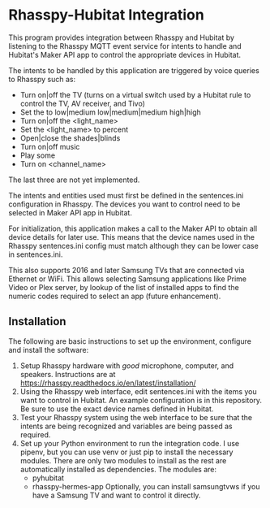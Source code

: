 # Rhasspy-Hubitat Integration

This program provides integration between Rhasspy and Hubitat by listening to the Rhasspy MQTT event service for intents to handle and Hubitat's Maker API app to control the appropriate devices in Hubitat.

The intents to be handled by this application are triggered by voice queries to Rhasspy such as:

* Turn on|off the TV (turns on a virtual switch used by a Hubitat rule to control the TV, AV receiver, and Tivo)
* Set the <fan name> to low|medium low|medium|medium high|high
* Turn on|off the <light_name>
* Set the <light_name> to <number> percent
* Open|close the shades|blinds
* Turn on|off music
* Play some <music genre or playlist>
* Turn on <channel_name>
    
The last three are not yet implemented.

The intents and entities used must first be defined in the sentences.ini configuration in Rhasspy.
The devices you want to control need to be selected in Maker API app in Hubitat.

For initialization, this application makes a call to the Maker API to obtain all device details for later use. This means that the device names used in the Rhasspy sentences.ini config must match although they can be lower case in sentences.ini.

This also supports 2016 and later Samsung TVs that are connected via Ethernet or WiFi. This allows selecting Samsung applications like Prime Video or Plex server, by lookup of the list of installed apps to find the numeric codes required to select an app (future enhancement).

## Installation

The following are basic instructions to set up the environment, configure and install the software:
1. Setup Rhasspy hardware with *good* microphone, computer, and speakers. Instructions are at https://rhasspy.readthedocs.io/en/latest/installation/
2. Using the Rhasspy web interface, edit sentences.ini with the items you want to control in Hubitat. An example configuration is in this repository. Be sure to use the exact device names defined in Hubitat.
3. Test your Rhasspy system using the web interface to be sure that the intents are being recognized and variables are being passed as required.
4. Set up your Python environment to run the integration code. I use pipenv, but you can use venv or just pip to install the necessary modules. There are only two modules to install as the rest are automatically installed as dependencies. The modules are:
    * pyhubitat
    * rhasspy-hermes-app
Optionally, you can install samsungtvws if you have a Samsung TV and want to control it directly.

    
